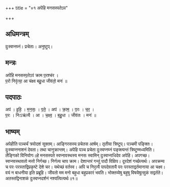 +++
title = "०१ अपेहि मनसस्पतेऽप"

+++
## अधिमन्त्रम्
दुःस्वप्नघ्नं। प्रचेताः। अनुष्टुप्।

## मन्त्रः
अपे॑हि मनसस्प॒तेऽप॑ क्राम प॒रश्च॑र ।  
प॒रो निरृ॑त्या॒ आ च॑क्ष्व बहु॒धा जीव॑तो॒ मनः॑ ॥

## पदपाठः
अप॑ । इ॒हि॒ । म॒न॒सः॒ । प॒ते॒ । अप॑ । क्रा॒म॒ । प॒रः । च॒र॒ ।  
प॒रः । निःऽऋ॑त्यै । आ । च॒क्ष्व॒ । ब॒हु॒धा । जीव॑तः । मनः॑ ॥

## भाष्यम्
अपेहीति पञ्चर्चं त्रयोदशं सूक्तम्। आङ्गिरसस्य प्रचेतस आर्षम्। तृतीया त्रिष्टुप्। पञ्चमी पङ्क्तिः। दुःस्व्वप्ननाशनं देवता। तथा चानुक्रान्तम्। अपेहि पञ्च प्रचेता दुःस्वप्नघ्नं पङ्क्त्यन्तं त्रिष्टुम्मध्यमिति। लैङ्गिको विनियोगः॥हे मनसस्पते स्वप्नावस्थस्य मनसः स्वामिन् दुःस्वप्नाधिदेव अपेहि। अपगच्छ। स्वप्नवस्थावतो मत्तो निर्गच्छ। निर्गत्य चाप क्राम। देशान्तरं गन्तुं पादौ विक्षिप। दूरदेशं गच्छेत्यर्थः। अपक्रम्य च परः परस्ताद्विप्रकृष्टे देशे चर। यथेच्छं वर्तस्व। अपि च निरृत्यै पापदेवतायै परः परस्ताद्वर्तमानाया आ चक्ष्व। वयं न बाधनीया इति प्रब्रूहि। जीवतो मम मनो बहुधा बहुप्रकारं भवति। भोक्तव्येषु बहुषु विषयेषूत्सुकं सद्वर्तते। अतस्तद्विनाशकं दुःस्वप्नदर्शनं नश्यत्वित्यर्थः॥१॥